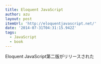 ```yaml
---
title: Eloquent JavaScript
author: azu
layout: post
itemUrl: 'http://eloquentjavascript.net/'
date: '2014-07-31T04:31:15.942Z'
tags:
  - JavaScript
  - book
---
```

Eloquent JavaScript第二版がリリースされた
